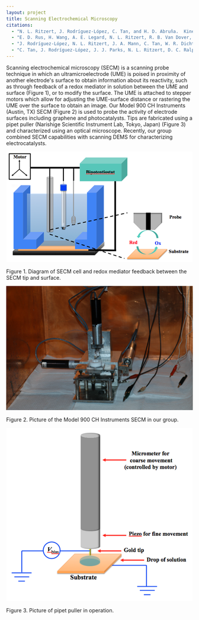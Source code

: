 ```yaml
---
layout: project
title: Scanning Electrochemical Microscopy
citations:
  - "N. L. Ritzert, J. Rodríguez-López, C. Tan, and H. D. Abruña.  Kinetics of Interfacial Electron Transfer at Single Layer Graphene Electrodes in Aqueous and Non-Aqueous Solutions.  Langmuir 2013, 29, 1683-1694."
  - "E. D. Rus, H. Wang, A. E. Legard, N. L. Ritzert, R. B. Van Dover, and H. D. Abruña.  An Exchangeable-Tip Scanning Probe Instrument for the Analysis of Combinatorial Libraries of Electrocatalysts.  Rev.Sci. Instrum. 2013, 84,024101."
  - "J. Rodríguez-López, N. L. Ritzert, J. A. Mann, C. Tan, W. R. Dichtel, and H. D. Abruña.  Quantification of the Surface Diffusion of Tripodal Binding Motifs on Graphene using Scanning Electrochemical Microscopy.  J. Am. Chem. Soc. 2012, 134, 6224-6236."
  - "C. Tan, J. Rodríguez-López, J. J. Parks, N. L. Ritzert, D. C. Ralph, and H. D. Abruña.  Reactivity of Monolayer Chemical Vapor Deposited Graphene Imperfections Studied using Scanning Electrochemical Microscopy.  ACS Nano 2012, 6, 3070-3079."
---
```

Scanning electrochemical microscopy (SECM) is a scanning probe technique in which an ultramicroelectrode (UME) is poised in proximity of another electrode's surface to obtain information about its reactivity, such as through feedback of a redox mediator in solution between the UME and surface (Figure 1), or to modify the surface.  The UME is attached to stepper motors which allow for adjusting the UME-surface distance or rastering the UME over the surface to obtain an image.  Our Model 900 CH Instruments (Austin, TX) SECM (Figure 2) is used to probe the activity of electrode surfaces including graphene and photocatalysts.  Tips are fabricated using a pipet puller (Narishige Scientific Instrument Lab, Tokyo, Japan) (Figure 3) and characterized using an optical microscope.  Recently, our group combined SECM capabilities with scanning DEMS for characterizing electrocatalysts.

![Figure 1](/images/projects/scanning_electrochemistry_microscopy/figure_1.png)

<p class="caption">
Figure 1.  Diagram of SECM cell and redox mediator feedback between the SECM tip and surface.
</p>

![Figure 2](/images/projects/scanning_electrochemistry_microscopy/figure_2.jpg)

<p class="caption">
Figure 2.  Picture of the Model 900 CH Instruments SECM in our group.
</p>

![Figure 3](/images/projects/scanning_electrochemistry_microscopy/figure_3.png)

<p class="caption">
Figure 3.  Picture of pipet puller in operation.
</p>
